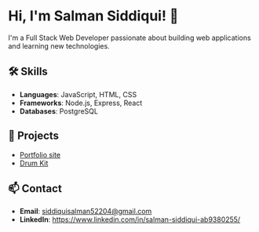 # Hi, I'm Salman Siddiqui! 👋

I'm a Full Stack Web Developer passionate about building web applications and learning new technologies.

## 🛠 Skills
- **Languages**: JavaScript, HTML, CSS
- **Frameworks**: Node.js, Express, React
- **Databases**: PostgreSQL

## 🚀 Projects
- [Portfolio site](https://salmansiddiquii.github.io/Salman_Siddiqui/)
- [Drum Kit](https://salmansiddiquii.github.io/Drum.Kit/)

## 📫 Contact
- **Email**: siddiquisalman52204@gmail.com
- **LinkedIn**: https://www.linkedin.com/in/salman-siddiqui-ab9380255/
